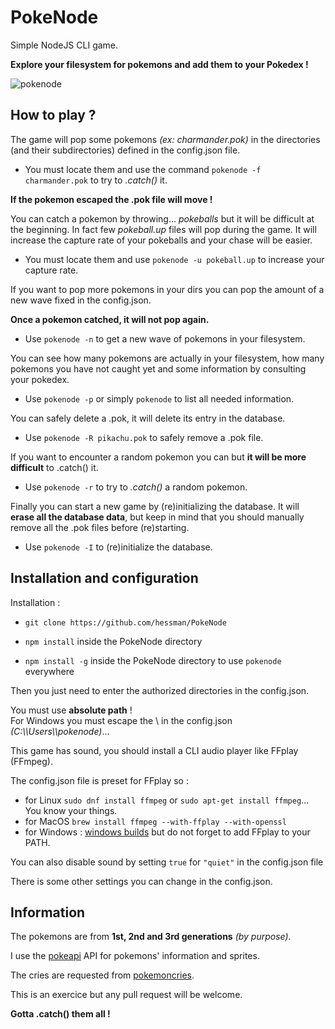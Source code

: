 # PokeNode

Simple NodeJS CLI game.

**Explore your filesystem for pokemons and add them to your Pokedex !**

![pokenode](https://i.imgur.com/9WIy8YP.png)


## How to play ?

The game will pop some pokemons _(ex: charmander.pok)_ in the directories (and their subdirectories) defined in the config.json file. 

* You must locate them and use the command `pokenode -f charmander.pok` to try to *.catch()* it. 

**If the pokemon escaped the .pok file will move !**


You can catch a pokemon by throwing... _pokeballs_ but it will be difficult at the beginning. In fact few _pokeball.up_ files will pop during the game. It will increase the capture rate of your pokeballs and your chase will be easier.

* You must locate them and use `pokenode -u pokeball.up` to increase your capture rate. 


If you want to pop more pokemons in your dirs you can pop the amount of a new wave fixed in the config.json.

**Once a pokemon catched, it will not pop again.**

* Use `pokenode -n` to get a new wave of pokemons in your filesystem.


You can see how many pokemons are actually in your filesystem, how many pokemons you have not caught yet and some information by consulting your pokedex.

* Use `pokenode -p` or simply `pokenode` to list all needed information.


You can safely delete a .pok, it will delete its entry in the database.

* Use `pokenode -R pikachu.pok` to safely remove a .pok file.


If you want to encounter a random pokemon you can but **it will be more difficult** to .catch() it.

* Use `pokenode -r` to try to *.catch()* a random pokemon.


Finally you can start a new game by (re)initializing the database. It will **erase all the database data**, but keep in mind that you should manually remove all the .pok files before (re)starting.

* Use `pokenode -I` to (re)initialize the database.


## Installation and configuration

Installation : 

* `git clone https://github.com/hessman/PokeNode`

* `npm install` inside the PokeNode directory

* `npm install -g` inside the PokeNode directory to use `pokenode` everywhere

Then you just need to enter the authorized directories in the config.json.

You must use **absolute path** !\
For Windows you must escape the \ in the config.json _(C:\\\Users\\\pokenode)_...


This game has sound, you should install a CLI audio player like FFplay (FFmpeg).

The config.json file is preset for FFplay so : 
* for Linux `sudo dnf install ffmpeg` or `sudo apt-get install ffmpeg`... You know your things.
* for MacOS `brew install ffmpeg --with-ffplay --with-openssl`
* for Windows : [windows builds](https://ffmpeg.zeranoe.com/builds/) but do not forget to add FFplay to your PATH.

You can also disable sound by setting `true` for `"quiet"` in the config.json file

There is some other settings you can change in the config.json.


## Information

The pokemons are from **1st, 2nd and 3rd generations** *(by purpose)*.

I use the [pokeapi](https://pokeapi.co) API for pokemons' information and sprites. 

The cries are requested from [pokemoncries](https://pokemoncries.com).

This is an exercice but any pull request will be welcome.


**Gotta .catch() them all !**
